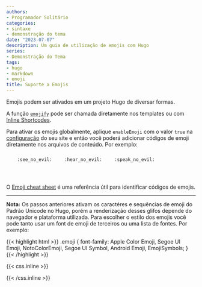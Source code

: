 ```yaml
---
authors:
- Programador Solitário
categories:
- sintaxe
- demonstração do tema
date: "2023-07-07"
description: Um guia de utilização de emojis com Hugo
series:
- Demonstração do Tema
tags:
- hugo
- markdown
- emoji
title: Suporte a Emojis
---
```


Emojis podem ser ativados em um projeto Hugo de diversar formas.

<!--more-->

A função [`emojify`](https://gohugo.io/functions/emojify/) pode ser chamada diretamente nos templates ou com [Inline Shortcodes](https://gohugo.io/templates/shortcode-templates/#inline-shortcodes).

Para ativar os emojis globalmente, aplique `enableEmoji` com o valor `true` na [configuração](https://gohugo.io/getting-started/configuration/) do seu site e então você poderá adicionar códigos de emoji diretamente nos arquivos de conteúdo. Por exemplo:

<p><span class="nowrap"><span class="emojify">🙈</span> <code>:see_no_evil:</code></span>  <span class="nowrap"><span class="emojify">🙉</span> <code>:hear_no_evil:</code></span>  <span class="nowrap"><span class="emojify">🙊</span> <code>:speak_no_evil:</code></span></p>
<br>

O [Emoji cheat sheet](http://www.emoji-cheat-sheet.com/) é uma referência útil para identificar códigos de emojis.

---

**Nota:** Os passos anteriores ativam os caractéres e sequências de emoji do Padrão Unicode no Hugo, porém a renderização desses glifos depende do navegador e plataforma utilizada. Para escolher o estilo dos emojis você pode tanto usar um font de emoji de terceiros ou uma lista de fontes. Por exemplo:

{{< highlight html >}}
.emoji {
font-family: Apple Color Emoji, Segoe UI Emoji, NotoColorEmoji, Segoe UI Symbol, Android Emoji, EmojiSymbols;
}
{{< /highlight >}}

{{< css.inline >}}

<style>
.emojify {
	font-family: Apple Color Emoji, Segoe UI Emoji, NotoColorEmoji, Segoe UI Symbol, Android Emoji, EmojiSymbols;
	font-size: 2rem;
	vertical-align: middle;
}
@media screen and (max-width:650px) {
  .nowrap {
    display: block;
    margin: 25px 0;
  }
}
</style>

{{< /css.inline >}}
